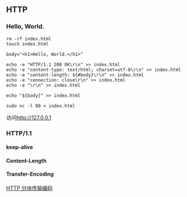 ## HTTP 

### Hello, World.
```
rm -rf index.html
touch index.html

body="<h1>Hello, World.</h1>"

echo -e "HTTP/1.1 200 OK\r\n" >> index.html
echo -e "content-type: text/html; charset=utf-8\r\n" >> index.html
echo -e "content-length: ${#body}\r\n" >> index.html
echo -e "connection: close\r\n" >> index.html
echo -e "\r\n" >> index.html

echo "${body}" >> index.html

sudo nc -l 80 < index.html 
```

访问<http://127.0.0.1>

### HTTP/1.1 

#### keep-alive

#### Content-Length

#### Transfer-Encoding
[HTTP 分块传输编码](chunked-transfer-encoding.md)